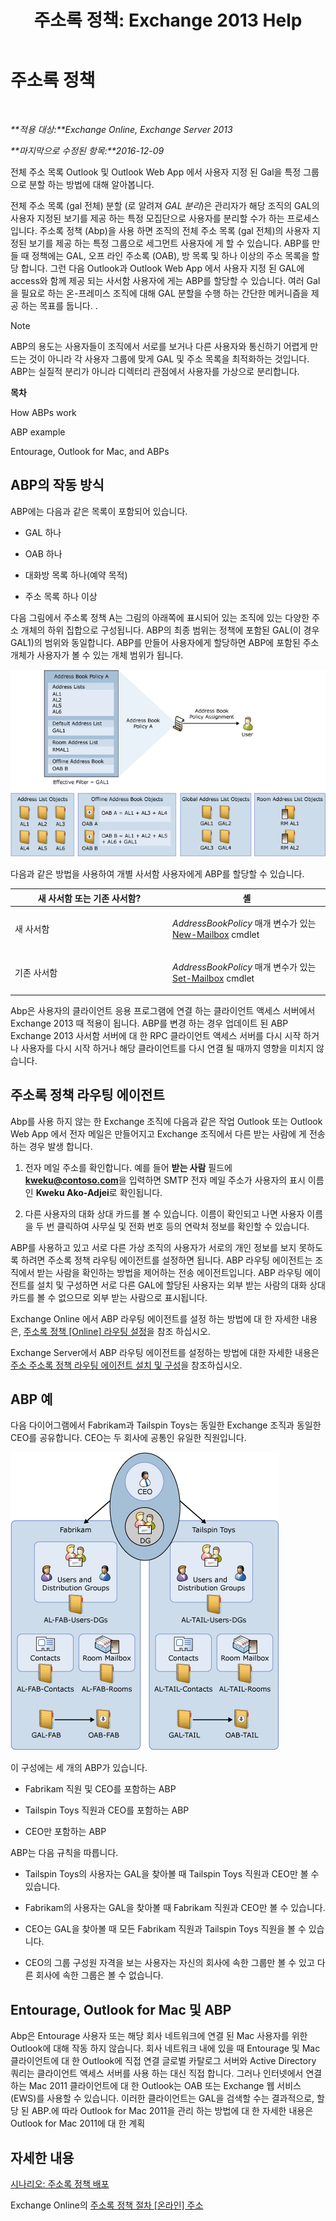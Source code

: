 ﻿---
title: '주소록 정책: Exchange 2013 Help'
TOCTitle: 주소록 정책
ms:assetid: d0a916a1-e3ed-49ae-b116-a559be0dcce6
ms:mtpsurl: https://technet.microsoft.com/ko-kr/library/Hh529948(v=EXCHG.150)
ms:contentKeyID: 50484212
ms.date: 05/22/2018
mtps_version: v=EXCHG.150
ms.translationtype: MT
---

# 주소록 정책

 

_**적용 대상:**Exchange Online, Exchange Server 2013_

_**마지막으로 수정된 항목:**2016-12-09_

전체 주소 목록 Outlook 및 Outlook Web App 에서 사용자 지정 된 Gal을 특정 그룹으로 분할 하는 방법에 대해 알아봅니다.

전체 주소 목록 (gal 전체) 분할 (로 알려져 *GAL 분리*)은 관리자가 해당 조직의 GAL의 사용자 지정된 보기를 제공 하는 특정 모집단으로 사용자를 분리할 수가 하는 프로세스입니다. 주소록 정책 (Abp)을 사용 하면 조직의 전체 주소 목록 (gal 전체)의 사용자 지정된 보기를 제공 하는 특정 그룹으로 세그먼트 사용자에 게 할 수 있습니다. ABP를 만들 때 정책에는 GAL, 오프 라인 주소록 (OAB), 방 목록 및 하나 이상의 주소 목록을 할당 합니다. 그런 다음 Outlook과 Outlook Web App 에서 사용자 지정 된 GAL에 access와 함께 제공 되는 사서함 사용자에 게는 ABP를 할당할 수 있습니다. 여러 Gal을 필요로 하는 온-프레미스 조직에 대해 GAL 분할을 수행 하는 간단한 메커니즘을 제공 하는 목표를 둡니다. .


> [!NOTE]
> ABP의 용도는 사용자들이 조직에서 서로를 보거나 다른 사용자와 통신하기 어렵게 만드는 것이 아니라 각 사용자 그룹에 맞게 GAL 및 주소 목록을 최적화하는 것입니다. ABP는 실질적 분리가 아니라 디렉터리 관점에서 사용자를 가상으로 분리합니다.



**목차**

How ABPs work

ABP example

Entourage, Outlook for Mac, and ABPs

## ABP의 작동 방식

ABP에는 다음과 같은 목록이 포함되어 있습니다.

  - GAL 하나

  - OAB 하나

  - 대화방 목록 하나(예약 목적)

  - 주소 목록 하나 이상

다음 그림에서 주소록 정책 A는 그림의 아래쪽에 표시되어 있는 조직에 있는 다양한 주소 개체의 하위 집합으로 구성됩니다. ABP의 최종 범위는 정책에 포함된 GAL(이 경우 GAL1)의 범위와 동일합니다. ABP를 만들어 사용자에게 할당하면 ABP에 포함된 주소 개체가 사용자가 볼 수 있는 개체 범위가 됩니다.

![주소록 정책 개요](images/Hh529948.68084064-7319-431b-be3b-0cce761258b1(EXCHG.150).gif "주소록 정책 개요")

다음과 같은 방법을 사용하여 개별 사서함 사용자에게 ABP를 할당할 수 있습니다.


<table>
<colgroup>
<col style="width: 50%" />
<col style="width: 50%" />
</colgroup>
<thead>
<tr class="header">
<th>새 사서함 또는 기존 사서함?</th>
<th>셸</th>
</tr>
</thead>
<tbody>
<tr class="odd">
<td><p>새 사서함</p></td>
<td><p><em>AddressBookPolicy</em> 매개 변수가 있는 <a href="https://technet.microsoft.com/ko-kr/library/aa997663(v=exchg.150)">New-Mailbox</a> cmdlet</p></td>
</tr>
<tr class="even">
<td><p>기존 사서함</p></td>
<td><p><em>AddressBookPolicy</em> 매개 변수가 있는 <a href="https://technet.microsoft.com/ko-kr/library/bb123981(v=exchg.150)">Set-Mailbox</a> cmdlet</p>
<p></p></td>
</tr>
</tbody>
</table>


Abp은 사용자의 클라이언트 응용 프로그램에 연결 하는 클라이언트 액세스 서버에서 Exchange 2013 때 적용이 됩니다. ABP를 변경 하는 경우 업데이트 된 ABP Exchange 2013 사서함 서버에 대 한 RPC 클라이언트 액세스 서버를 다시 시작 하거나 사용자를 다시 시작 하거나 해당 클라이언트를 다시 연결 될 때까지 영향을 미치지 않습니다.

## 주소록 정책 라우팅 에이전트

Abp를 사용 하지 않는 한 Exchange 조직에 다음과 같은 작업 Outlook 또는 Outlook Web App 에서 전자 메일은 만들어지고 Exchange 조직에서 다른 받는 사람에 게 전송 하는 경우 발생 합니다.

1.  전자 메일 주소를 확인합니다. 예를 들어 **받는 사람** 필드에 **kweku@contoso.com**을 입력하면 SMTP 전자 메일 주소가 사용자의 표시 이름인 **Kweku Ako-Adjei**로 확인됩니다.

2.  다른 사용자의 대화 상대 카드를 볼 수 있습니다. 이름이 확인되고 나면 사용자 이름을 두 번 클릭하여 사무실 및 전화 번호 등의 연락처 정보를 확인할 수 있습니다.

ABP를 사용하고 있고 서로 다른 가상 조직의 사용자가 서로의 개인 정보를 보지 못하도록 하려면 주소록 정책 라우팅 에이전트를 설정하면 됩니다. ABP 라우팅 에이전트는 조직에서 받는 사람을 확인하는 방법을 제어하는 전송 에이전트입니다. ABP 라우팅 에이전트를 설치 및 구성하면 서로 다른 GAL에 할당된 사용자는 외부 받는 사람의 대화 상대 카드를 볼 수 없으므로 외부 받는 사람으로 표시됩니다.

Exchange Online 에서 ABP 라우팅 에이전트를 설정 하는 방법에 대 한 자세한 내용은, [주소록 정책 \[Online\] 라우팅 설정](https://technet.microsoft.com/ko-kr/library/jj891095\(v=exchg.150\))을 참조 하십시오.

Exchange Server에서 ABP 라우팅 에이전트를 설정하는 방법에 대한 자세한 내용은 [주소 주소록 정책 라우팅 에이전트 설치 및 구성](install-and-configure-the-address-book-policy-routing-agent-exchange-2013-help.md)을 참조하십시오.

## ABP 예

다음 다이어그램에서 Fabrikam과 Tailspin Toys는 동일한 Exchange 조직과 동일한 CEO를 공유합니다. CEO는 두 회사에 공통인 유일한 직원입니다.

![두 회사 한 CEO](images/Hh529948.c87a5654-d456-4688-acb2-0be15ba1cda6(EXCHG.150).gif "두 회사 한 CEO")

이 구성에는 세 개의 ABP가 있습니다.

  - Fabrikam 직원 및 CEO를 포함하는 ABP

  - Tailspin Toys 직원과 CEO를 포함하는 ABP

  - CEO만 포함하는 ABP

ABP는 다음 규칙을 따릅니다.

  - Tailspin Toys의 사용자는 GAL을 찾아볼 때 Tailspin Toys 직원과 CEO만 볼 수 있습니다.

  - Fabrikam의 사용자는 GAL을 찾아볼 때 Fabrikam 직원과 CEO만 볼 수 있습니다.

  - CEO는 GAL을 찾아볼 때 모든 Fabrikam 직원과 Tailspin Toys 직원을 볼 수 있습니다.

  - CEO의 그룹 구성원 자격을 보는 사용자는 자신의 회사에 속한 그룹만 볼 수 있고 다른 회사에 속한 그룹은 볼 수 없습니다.

## Entourage, Outlook for Mac 및 ABP

Abp은 Entourage 사용자 또는 해당 회사 네트워크에 연결 된 Mac 사용자를 위한 Outlook에 대해 작동 하지 않습니다. 회사 네트워크 내에 있을 때 Entourage 및 Mac 클라이언트에 대 한 Outlook에 직접 연결 글로벌 카탈로그 서버와 Active Directory 쿼리는 클라이언트 액세스 서버를 사용 하는 대신 직접 합니다. 그러나 인터넷에서 연결 하는 Mac 2011 클라이언트에 대 한 Outlook는 OAB 또는 Exchange 웹 서비스 (EWS)를 사용할 수 있습니다. 이러한 클라이언트는 GAL을 검색할 수는 결과적으로, 할당 된 ABP.에 따라 Outlook for Mac 2011을 관리 하는 방법에 대 한 자세한 내용은 Outlook for Mac 2011에 대 한 계획[](https://go.microsoft.com/fwlink/p/?linkid=231878)

## 자세한 내용

[시나리오: 주소록 정책 배포](scenario-deploying-address-book-policies-exchange-2013-help.md)

Exchange Online의 [주소록 정책 절차 \[온라인\] 주소](https://technet.microsoft.com/ko-kr/library/jj891096\(v=exchg.150\))

